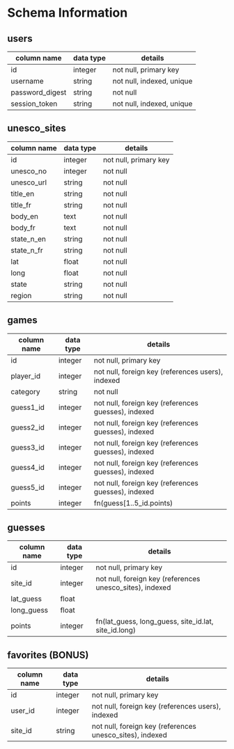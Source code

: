 # Schema Information

## users
column name     | data type | details
----------------|-----------|-----------------------
id              | integer   | not null, primary key
username        | string    | not null, indexed, unique
password_digest | string    | not null
session_token   | string    | not null, indexed, unique

## unesco_sites
column name | data type | details
------------|-----------|-----------------------
id          | integer   | not null, primary key
unesco_no   | integer   | not null
unesco_url  | string    | not null
title_en    | string    | not null
title_fr    | string    | not null
body_en     | text      | not null
body_fr     | text      | not null
state_n_en  | string    | not null
state_n_fr  | string    | not null
lat         | float     | not null
long        | float     | not null
state       | string    | not null
region      | string    | not null

## games
column name | data type | details
------------|-----------|-----------------------
id          | integer   | not null, primary key
player_id   | integer   | not null, foreign key (references users), indexed
category    | string    | not null
guess1_id   | integer   | not null, foreign key (references guesses), indexed
guess2_id   | integer   | not null, foreign key (references guesses), indexed
guess3_id   | integer   | not null, foreign key (references guesses), indexed
guess4_id   | integer   | not null, foreign key (references guesses), indexed
guess5_id   | integer   | not null, foreign key (references guesses), indexed
points      | integer   | fn(guess[1..5_id.points)

## guesses
column name | data type | details
------------|-----------|-----------------------
id          | integer   | not null, primary key
site_id     | integer   | not null, foreign key (references unesco_sites), indexed
lat_guess   | float     |
long_guess  | float     |
points      | integer   | fn(lat_guess, long_guess, site_id.lat, site_id.long)

## favorites (BONUS)
column name | data type | details
------------|-----------|-----------------------
id          | integer   | not null, primary key
user_id     | integer   | not null, foreign key (references users), indexed
site_id     | string    | not null, foreign key (references unesco_sites), indexed
